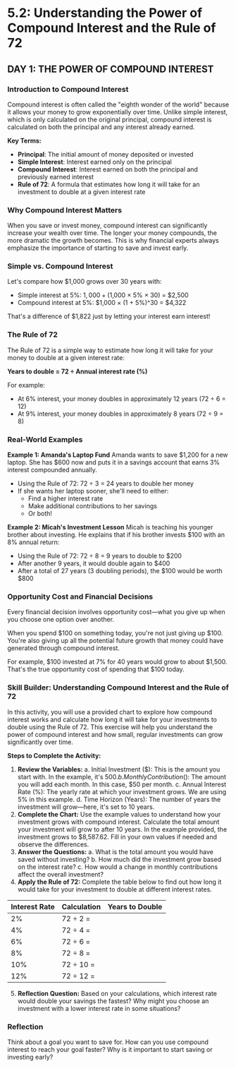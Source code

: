 # 5.2: Understanding the Power of Compound Interest and the Rule of 72

## DAY 1: THE POWER OF COMPOUND INTEREST

### Introduction to Compound Interest

Compound interest is often called the "eighth wonder of the world" because it allows your money to grow exponentially over time. Unlike simple interest, which is only calculated on the original principal, compound interest is calculated on both the principal and any interest already earned.

**Key Terms:**

- **Principal**: The initial amount of money deposited or invested
- **Simple Interest**: Interest earned only on the principal
- **Compound Interest**: Interest earned on both the principal and previously earned interest
- **Rule of 72**: A formula that estimates how long it will take for an investment to double at a given interest rate

### Why Compound Interest Matters

When you save or invest money, compound interest can significantly increase your wealth over time. The longer your money compounds, the more dramatic the growth becomes. This is why financial experts always emphasize the importance of starting to save and invest early.

### Simple vs. Compound Interest

Let's compare how $1,000 grows over 30 years with:

- Simple interest at 5%: $1,000 + ($1,000 × 5% × 30) = $2,500
- Compound interest at 5%: $1,000 × (1 + 5%)^30 = $4,322

That's a difference of $1,822 just by letting your interest earn interest!

### The Rule of 72

The Rule of 72 is a simple way to estimate how long it will take for your money to double at a given interest rate:

**Years to double = 72 ÷ Annual interest rate (%)**

For example:

- At 6% interest, your money doubles in approximately 12 years (72 ÷ 6 = 12)
- At 9% interest, your money doubles in approximately 8 years (72 ÷ 9 = 8)

### Real-World Examples

**Example 1: Amanda's Laptop Fund**
Amanda wants to save $1,200 for a new laptop. She has $600 now and puts it in a savings account that earns 3% interest compounded annually.

- Using the Rule of 72: 72 ÷ 3 = 24 years to double her money
- If she wants her laptop sooner, she'll need to either:
    - Find a higher interest rate
    - Make additional contributions to her savings
    - Or both!

**Example 2: Micah's Investment Lesson**
Micah is teaching his younger brother about investing. He explains that if his brother invests $100 with an 8% annual return:

- Using the Rule of 72: 72 ÷ 8 = 9 years to double to $200
- After another 9 years, it would double again to $400
- After a total of 27 years (3 doubling periods), the $100 would be worth $800

### Opportunity Cost and Financial Decisions

Every financial decision involves opportunity cost—what you give up when you choose one option over another.

When you spend $100 on something today, you're not just giving up $100. You're also giving up all the potential future growth that money could have generated through compound interest.

For example, $100 invested at 7% for 40 years would grow to about $1,500. That's the true opportunity cost of spending that $100 today.

### Skill Builder: Understanding Compound Interest and the Rule of 72

In this activity, you will use a provided chart to explore how compound interest works and calculate how long it will take for your investments to double using the Rule of 72. This exercise will help you understand the power of compound interest and how small, regular investments can grow significantly over time.

**Steps to Complete the Activity:**

1. **Review the Variables:**
   a. Initial Investment ($): This is the amount you start with. In the example, it's $500.
   b. Monthly Contribution ($): The amount you will add each month. In this case, $50 per month.
   c. Annual Interest Rate (%): The yearly rate at which your investment grows. We are using 5% in this example.
   d. Time Horizon (Years): The number of years the investment will grow—here, it's set to 10 years.
2. **Complete the Chart:** Use the example values to understand how your investment grows with compound interest. Calculate the total amount your investment will grow to after 10 years. In the example provided, the investment grows to $8,587.62. Fill in your own values if needed and observe the differences.
3. **Answer the Questions:**
   a. What is the total amount you would have saved without investing?
   b. How much did the investment grow based on the interest rate?
   c. How would a change in monthly contributions affect the overall investment?
4. **Apply the Rule of 72:** Complete the table below to find out how long it would take for your investment to double at different interest rates.

| Interest Rate | Calculation | Years to Double |
| --- | --- | --- |
| 2% | 72 ÷ 2 = |  |
| 4% | 72 ÷ 4 = |  |
| 6% | 72 ÷ 6 = |  |
| 8% | 72 ÷ 8 = |  |
| 10% | 72 ÷ 10 = |  |
| 12% | 72 ÷ 12 = |  |

5. **Reflection Question:** Based on your calculations, which interest rate would double your savings the fastest? Why might you choose an investment with a lower interest rate in some situations?

### Reflection

Think about a goal you want to save for. How can you use compound interest to reach your goal faster? Why is it important to start saving or investing early?